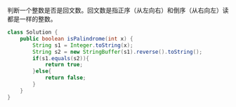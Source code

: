 判断一个整数是否是回文数。回文数是指正序（从左向右）和倒序（从右向左）读都是一样的整数。  

```Java
class Solution {
    public boolean isPalindrome(int x) {
        String s1 = Integer.toString(x);
        String s2 = new StringBuffer(s1).reverse().toString();
        if(s1.equals(s2)){
            return true;
        }else{
            return false;
        }
    }
}
```